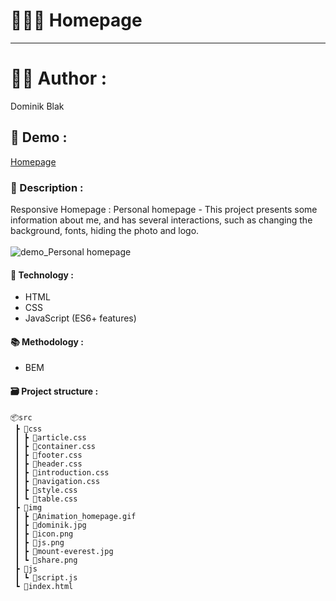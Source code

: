# 🧑🏻‍💻 Homepage
******
# 👨‍💻 Author :
Dominik Blak 

## 🚀 Demo :
[Homepage](https://dominikblak.github.io/Homepage)

### 📖 Description :
Responsive Homepage :
Personal homepage - This project presents some information about me, and has several interactions, such as changing the background, fonts, hiding the photo and logo.</br></br>
<img src="https://github.com/dominikblak/Homepage/blob/master/src/img/Animation_homepage.gif" alt="demo_Personal homepage" >

#### 🧰 Technology :
- HTML
- CSS
- JavaScript (ES6+ features)

#### 📚 Methodology :
- BEM

#### 🗃 Project structure :
```
📦src
 ┣ 📂css
 ┃ ┣ 📜article.css
 ┃ ┣ 📜container.css
 ┃ ┣ 📜footer.css
 ┃ ┣ 📜header.css
 ┃ ┣ 📜introduction.css
 ┃ ┣ 📜navigation.css
 ┃ ┣ 📜style.css
 ┃ ┗ 📜table.css
 ┣ 📂img
 ┃ ┣ 📜Animation_homepage.gif
 ┃ ┣ 📜dominik.jpg
 ┃ ┣ 📜icon.png
 ┃ ┣ 📜js.png
 ┃ ┣ 📜mount-everest.jpg
 ┃ ┗ 📜share.png
 ┣ 📂js
 ┃ ┗ 📜script.js
 ┗ 📜index.html
 ```

